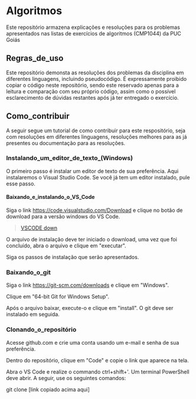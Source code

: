 # Algoritmos

Este repositório armazena explicações e resoluções para os problemas apresentados nas listas de exercícios de algoritmos (CMP1044) da PUC Goiás

## Regras_de_uso

Este repositório demonsta as resoluções dos problemas da disciplina em diferentes linguagens, incluindo pseudocódigo. É expressamente proibido copiar o código neste repositório, sendo este reservado apenas para a leitura e comparação com seu próprio código, assim como o possível esclarecimento de dúvidas restantes após já ter entregado o exercício.

## Como_contribuir

A seguir segue um tutorial de como contribuir para este respositório, seja com resoluções em diferentes linguagens, resoluções melhores para as já presentes ou documentação para as resoluções.

### Instalando_um_editor_de_texto_(Windows)

O primeiro passo é instalar um editor de texto de sua preferência. Aqui instalaremos o  Visual Studio Code. Se você já tem um editor instalado, pule esse passo.

#### Baixando_e_instalando_o_VS_Code

Siga o link https://code.visualstudio.com/Download e clique no botão de download para a versão windows do VS Code.

<blockquote class="imgur-embed-pub" lang="en" data-id="a/NkZ8JrZ"  ><a href="//imgur.com/a/NkZ8JrZ">VSCODE down</a></blockquote><script async src="//s.imgur.com/min/embed.js" charset="utf-8"></script>

O arquivo de instalação deve ter iniciado o download, uma vez que foi concluído, abra o arquivo e clique em "executar".

<blockquote class="imgur-embed-pub" lang="en" data-id="a/7p71vQm" data-context="false" ><a href="//imgur.com/a/7p71vQm"></a></blockquote><script async src="//s.imgur.com/min/embed.js" charset="utf-8"></script>

Siga os passos de instalação que serão apresentados.

### Baixando_o_git

Siga o link https://git-scm.com/downloads e clique em "Windows".

<blockquote class="imgur-embed-pub" lang="en" data-id="a/dQishjA" data-context="false" ><a href="//imgur.com/a/dQishjA"></a></blockquote><script async src="//s.imgur.com/min/embed.js" charset="utf-8"></script>

Clique em "64-bit Git for Windows Setup".

<blockquote class="imgur-embed-pub" lang="en" data-id="a/trpL8fu" data-context="false" ><a href="//imgur.com/a/trpL8fu"></a></blockquote><script async src="//s.imgur.com/min/embed.js" charset="utf-8"></script>

Após o arquivo baixar, execute-o e clique em "install". O git deve ser instalado em seguida.

### Clonando_o_repositório

Acesse github.com e crie uma conta usando um e-mail e senha de sua preferência.

<blockquote class="imgur-embed-pub" lang="en" data-id="a/2bdCumt" data-context="false" ><a href="//imgur.com/a/2bdCumt"></a></blockquote><script async src="//s.imgur.com/min/embed.js" charset="utf-8"></script>

Dentro do repositório, clique em "Code" e copie o link que aparece na tela.

<blockquote class="imgur-embed-pub" lang="en" data-id="a/x2ic78P" data-context="false" ><a href="//imgur.com/a/x2ic78P"></a></blockquote><script async src="//s.imgur.com/min/embed.js" charset="utf-8"></script>

Abra o VS Code e realize o commando ctrl+shift+'.
Um terminal PowerShell deve abrir. A seguir, use os seguintes comandos:

git clone [link copiado acima aqui]
